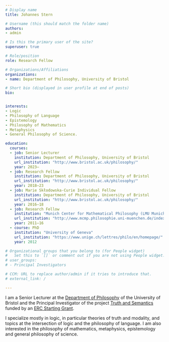 ```yaml
---
# Display name
title: Johannes Stern

# Username (this should match the folder name)
authors:
- admin

# Is this the primary user of the site?
superuser: true

# Role/position
role: Research Fellow

# Organizations/Affiliations
organizations:
- name: Department of Philosophy, University of Bristol

# Short bio (displayed in user profile at end of posts)
bio:


interests:
- Logic
- Philosophy of Language
- Epistemology
- Philosophy of Mathematics
- Metaphysics
- General Philosophy of Science.

education:
  courses:
  - job: Senior Lecturer
    institution: Department of Philosophy, University of Bristol
    url_institution: "http://www.bristol.ac.uk/philosophy/"
    year: 2023–
  - job: Research Fellow
    institution: Department of Philosophy, University of Bristol
    url_institution: "http://www.bristol.ac.uk/philosophy/"
    year: 2018–23
  - job: Marie Skłodowska-Curie Individual Fellow
    institution: Department of Philosophy, University of Bristol
    url_institution: "http://www.bristol.ac.uk/philosophy/"
    year: 2016–18
  - job: Research Fellow
    institution: "Munich Center for Mathematical Philosophy (LMU Munich)"
    url_institution: "http://www.mcmp.philosophie.uni-muenchen.de/index.html"
    year: 2011–16
  - course: PhD
    institution: "University of Geneva"
    url_institution: "https://www.unige.ch/lettres/philo/en/homepage/"
    year: 2012

# Organizational groups that you belong to (for People widget)
#   Set this to `[]` or comment out if you are not using People widget.
# user_groups:
# - Principal Investigators

# CCM: URL to replace author/admin if it tries to introduce that.
# external_link: /

---
```


I am a Senior Lecturer at the [Department of Philosophy](https://www.bristol.ac.uk/philosophy) of the University of Bristol and the Principal Investigator of the project [Truth and Semantics](https://truthandsemantics.xyz/) funded by an [ERC Starting Grant](https://erc.europa.eu/funding/starting-grants).

I specialize mostly in logic, in particular theories of truth and modality, and topics at the intersection of logic and the philosophy of language. I am also interested in the philosophy of mathematics, metaphysics, epistemology and general philosophy of science.
